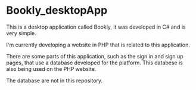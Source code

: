 # Bookly_desktopApp
This is a desktop application called Bookly, it was developed in C# and is very simple. 

I'm currently developing a website in PHP that is related to this application. 

There are some parts of this application, such as the sign in and sign up pages, that use a database developed for the platform. This databese is also being used on the PHP website. 

The database are not in this repository.
